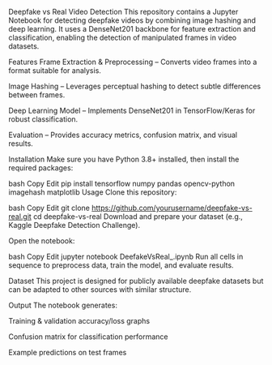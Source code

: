 Deepfake vs Real Video Detection
This repository contains a Jupyter Notebook for detecting deepfake videos by combining image hashing and deep learning. It uses a DenseNet201 backbone for feature extraction and classification, enabling the detection of manipulated frames in video datasets.

Features
Frame Extraction & Preprocessing – Converts video frames into a format suitable for analysis.

Image Hashing – Leverages perceptual hashing to detect subtle differences between frames.

Deep Learning Model – Implements DenseNet201 in TensorFlow/Keras for robust classification.

Evaluation – Provides accuracy metrics, confusion matrix, and visual results.

Installation
Make sure you have Python 3.8+ installed, then install the required packages:

bash
Copy
Edit
pip install tensorflow numpy pandas opencv-python imagehash matplotlib
Usage
Clone this repository:

bash
Copy
Edit
git clone https://github.com/yourusername/deepfake-vs-real.git
cd deepfake-vs-real
Download and prepare your dataset (e.g., Kaggle Deepfake Detection Challenge).

Open the notebook:

bash
Copy
Edit
jupyter notebook DeefakeVsReal_.ipynb
Run all cells in sequence to preprocess data, train the model, and evaluate results.

Dataset
This project is designed for publicly available deepfake datasets but can be adapted to other sources with similar structure.

Output
The notebook generates:

Training & validation accuracy/loss graphs

Confusion matrix for classification performance

Example predictions on test frames
